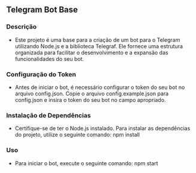 ## Telegram Bot Base

### Descrição

 - Este projeto é uma base para a criação de um bot para o Telegram utilizando Node.js e a biblioteca Telegraf.
Ele fornece uma estrutura organizada para facilitar o desenvolvimento e a expansão das funcionalidades do seu bot.

### Configuração do Token

 - Antes de iniciar o bot, é necessário configurar o token do seu bot no arquivo config.json.
Copie o arquivo config.example.json para config.json e insira o token do seu bot no campo apropriado.

### Instalação de Dependências

 - Certifique-se de ter o Node.js instalado.
Para instalar as dependências do projeto, utilize o seguinte comando: npm install

### Uso

 - Para iniciar o bot, execute o seguinte comando: npm start
